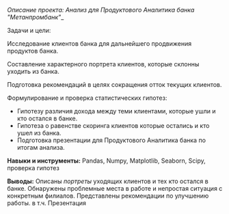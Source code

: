 _Описание проекта: Анализ для Продуктового Аналитика банка "Метанпромбанк"__

Задачи и цели:

Исследование клиентов банка для дальнейшего продвижения продуктов банка.

Составление характерного портрета клиентов, которые склонны уходить из банка.

Подготовка рекомендаций в целях сокращения отток текущих клиентов.

Формулирование и проверка статистических гипотез:

- Гипотезу различия дохода между теми клиентами, которые ушли и кто остался в банке.
- Гипотеза о равенстве скоринга клиентов которые остались и кто ушел из банка.
- Подготовка презентации для Продуктового Аналитика банка по итогам анализа.


**Навыки и инструменты:**
Pandas, Numpy, Matplotlib, Seaborn, Scipy, проверка гипотез

**Выводы:**
Описаны _портреты_  уходящих клиентов и тех кто остался в банке.
Обнаружены проблемные места  в работе и непростая ситуация с конкретным филиалов.
Представлены рекомендации по улучшению работы.
в т.ч. Презентация 

